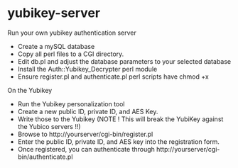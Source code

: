 yubikey-server
==============

Run your own yubikey authentication server

* Create a mySQL database
* Copy all perl files to a CGI directory.
* Edit db.pl and adjust the database parameters to your selected database
* Install the Auth::Yubikey_Decrypter perl module
* Ensure register.pl and authenticate.pl perl scripts have chmod +x 

On the Yubikey
* Run the Yubikey personalization tool
* Create a new public ID, private ID, and AES Key.
* Write those to the Yubikey (NOTE ! This will break the YubiKey against the Yubico servers !!)
* Browse to http://yourserver/cgi-bin/register.pl 
* Enter the public ID, private ID, and AES key into the registration form.
* Once registered, you can authenticate through http://yourserver/cgi-bin/authenticate.pl

